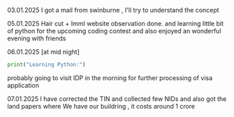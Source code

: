 03.01.2025
I got a mail from swinburne , I'll try to understand the concept 

05.01.2025
Hair cut + ImmI website observation done. and learning little bit of python for the upcoming coding contest and also enjoyed an wonderful evening with friends 

06.01.2025
[at mid night]
```python
print("Learning Python:")
```
probably going to visit IDP in the morning for further processing of visa application

07.01.2025
I have corrected the TIN and collected few NIDs and also got the land papers where We have our buildring , it costs around 1 crore 